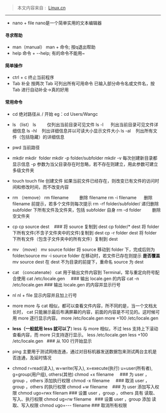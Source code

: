 >本文内容来自 :  [Linux.cn](https://linux.cn/article-6160-1.html)

----
- nano + file
nano是一个简单实用的文本编辑器
#### 寻求帮助

- man（manual）
man + 命令; 按q退出帮助
- help
命令 + --help; 有的命令不能用~

#### 简单操作
- ctrl + c
终止当前程序
- Tab 补全
按两次 Tab 可列出所有可用命令
已输入部分命令名或文件名，按 Tab 进行自动补全->真的好用

#### 常用命令

- cd
绝对路径从 / 开始
eg：cd Users/Wangc

- ls （list）
ls         仅列出当前目录可见文件
ls -l        列出当前目录可见文件详细信息
ls -hl    列出详细信息并以可读大小显示文件大小
ls -al    列出所有文件（包括隐藏）的详细信息

- pwd
当前路径

- mkdir
mkdir  folder
mkdir -p folder/subfolder
mkdir -v 每次创建新目录都显示信息
-p 参数为当父目录存在时忽略，若不存在则建立，用此参数可建立多级文件夹

- touch
touch file 创建文件
如果当前文件已经存在，则改变已有文件的访问时间和修改时间，而不改变内容


- rm （remove）
rm filename          删除 filename
rm -i filename       删除 filename 前提示，若多个文件则每次提示
rm -rf folder/subfolder/
递归删除 subfolder 下所有文件及文件夹，包括 subfolder 自身
rm -d folder         删除空文件夹

- cp
cp source dest      ### 将 source 复制到 dest
cp folder/*  dest
将 folder 下所有文件(不含子文件夹中的文件)复制到 dest
cp -r folder  dest
将 folder 下所有文件（包含子文件夹中的所有文件）复制到 dest

- mv （move）
mv source  folder
将 source 移动到 folder 下，完成后则为  folder/source
mv -i source folder
在移动时，若文件已存在则提示 **是否覆盖**
mv source dest
在 dest 不为目录的前提下，重命名 source 为 dest

- cat （concatenate）
cat 用于输出文件内容到 Terminal，常与重定向符号配合使用
cat /etc/locale.gen      ### 输出 locale.gen 的内容
cat -n /etc/locale.gen   ### 输出 locale.gen 的内容并显示行号

- nl
nl + file 显示内容并且加上行号

- more
more 与 cat 相似，都可以查看文件内容，所不同的是，当一个文档太长时， cat 只能展示最后布满屏幕的内容，前面的内容是不可见的。这时候可用 more 逐行显示内容。
more /etc/locale.gen
more +100 /etc/locale.gen   

- **less（一般就用 less 就可以了**)
less 与 more 相似，不过 less 支持上下滚动查看内容，而 more 只支持逐行显示。
less /etc/locale.gen
less +100 /etc/locale.gen   ### 从 100 行开始显示

- ping
主要用于测试网络连通，通过对目标机器发送数据包来测试两台主机是否连通，及延时情况

- chmod
r=read(读入),   w=write(写入),  x=execute(执行)
u=user(所有者), g=group(用户组), others(其他)
chmod +x filename     ### 为 user ，group ，others 添加执行权限
chmod -x filename     ### 取消 user ， group ，others 的执行权限
chmod +w filename     ### 为 user 添加写入权限
chmod ugo=rwx filenam ### 设置 user ，group ，others 具有 读取、写入、执行权限
chmod ug=rw filename   ### 设置 user ，group 添加 读取、写入权限
chmod ugo=--- filename ### 取消所有权限
